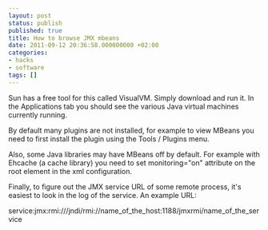 ```yaml
---
layout: post
status: publish
published: true
title: How to browse JMX mbeans
date: 2011-09-12 20:36:58.000000000 +02:00
categories:
- hacks
- software
tags: []
---
```

Sun has a free tool for this called VisualVM. Simply download and run it. In the Applications tab you should see the various Java virtual machines currently running.

By default many plugins are not installed, for example to view MBeans you need to first install the plugin using the Tools / Plugins menu.

Also, some Java libraries may have MBeans off by default. For example with Ehcache (a cache library) you need to set monitoring="on" attribute on the root element in the xml configuration.

Finally, to figure out the JMX service URL of some remote process, it's easiest to look in the log of the service. An example URL:

service:jmx:rmi:///jndi/rmi://name_of_the_host:1188/jmxrmi/name_of_the_service
